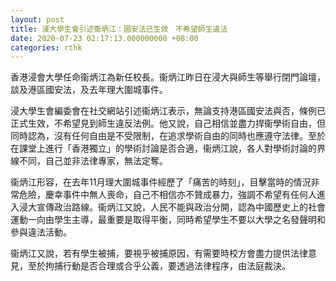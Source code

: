 ```yaml
---
layout: post
title: 浸大學生會引述衞炳江：國安法已生效　不希望師生違法
date: 2020-07-23 02:17:13.000000000 +08:00
categories: rthk
---
```


香港浸會大學任命衞炳江為新任校長。衞炳江昨日在浸大與師生等舉行閉門論壇，談及港區國安法，及去年理大圍城事件。
 
浸大學生會編委會在社交網站引述衞炳江表示，無論支持港區國安法與否，條例已正式生效，不希望見到師生違反法例。他又說，自己相信並盡力捍衞學術自由，但同時認為，沒有任何自由是不受限制，在追求學術自由的同時也應遵守法律。至於在課堂上進行「香港獨立」的學術討論是否合適，衞炳江說，各人對學術討論的界線不同，自己並非法律專家，無法定奪。

衞炳江形容，在去年11月理大圍城事件經歷了「痛苦的時刻」，目擊當時的情況非常危險，慶幸事件中無人喪命，自己不相信亦不贊成暴力，強調不希望有任何人進入浸大宣傳政治路線。衞炳江又說，人民不能與政治分開，認為中國歷史上的社會運動一向由學生主導，最重要是取得平衡，同時希望學生不要以大學之名發聲明和參與違法活動。

衞炳江又說，若有學生被捕，要視乎被捕原因，有需要時校方會盡力提供法律意見，至於拘捕行動是否合理或合乎公義，要透過法律程序，由法庭裁決。
